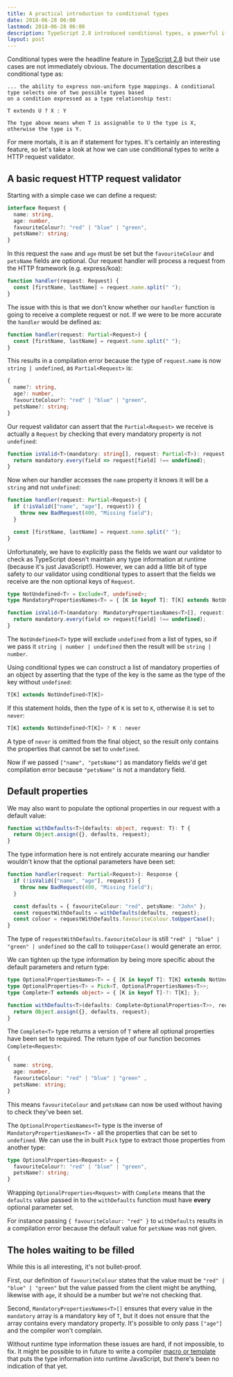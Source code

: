 ```yaml
---
title: A practical introduction to conditional types
date: 2018-06-28 06:00
lastmod: 2018-06-28 06:00
description: TypeScript 2.8 introduced conditional types, a powerful if esoteric feature.
layout: post
---
```


Conditional types were the headline feature in [TypeScript 2.8](https://www.typescriptlang.org/docs/handbook/release-notes/typescript-2-8.html) but their use cases are not immediately obvious. The documentation describes a conditional type as:
```
... the ability to express non-uniform type mappings. A conditional type selects one of two possible types based
on a condition expressed as a type relationship test:

T extends U ? X : Y

The type above means when T is assignable to U the type is X, otherwise the type is Y.
```

For mere mortals, it is an if statement for types. It's certainly an interesting feature, so let's take a look at how we can use conditional types to write a HTTP request validator.

## A basic request HTTP request validator

Starting with a simple case we can define a request:

```typescript
interface Request {
  name: string,
  age: number,
  favouriteColour?: "red" | "blue" | "green",
  petsName?: string;
}
```

In this request the `name` and `age` must be set but the `favouriteColour` and `petsName` fields are optional. Our request handler will process a request from the HTTP framework (e.g. express/koa):

```typescript
function handler(request: Request) {
  const [firstName, lastName] = request.name.split(" ");
}
```

The issue with this is that we don't know whether our `handler` function is going to receive a complete request or not. If we were to be more accurate the `handler` would be defined as:

```typescript
function handler(request: Partial<Request>) {
  const [firstName, lastName] = request.name.split(" ");
}
```

This results in a compilation error because the type of `request.name` is now `string | undefined`, as `Partial<Request>` is:

```typescript
{
  name?: string,
  age?: number,
  favouriteColour?: "red" | "blue" | "green",
  petsName?: string;  
}
```

Our request validator can assert that the `Partial<Request>` we receive is actually a `Request` by checking that every mandatory property is not `undefined`:

```typescript
function isValid<T>(mandatory: string[], request: Partial<T>): request is T {
  return mandatory.every(field => request[field] !== undefined);
}
```

Now when our handler accesses the `name` property it knows it will be a `string` and not `undefined`:

```typescript
function handler(request: Partial<Request>) {
  if (!isValid(["name", "age"], request)) {
    throw new BadRequest(400, "Missing field");    
  }

  const [firstName, lastName] = request.name.split(" ");
}
```

Unfortunately, we have to explicitly pass the fields we want our validator to check as TypeScript doesn't maintain any type information at runtime (because it's just JavaScript!). However, we can add a little bit of type safety to our validator using conditional types to assert that the fields we receive are the non optional keys of `Request`.

```typescript
type NotUndefined<T> = Exclude<T, undefined>;
type MandatoryPropertiesNames<T> = { [K in keyof T]: T[K] extends NotUndefined<T[K]> ? K : never }[keyof T];

function isValid<T>(mandatory: MandatoryPropertiesNames<T>[], request: Partial<T>): request is T {
  return mandatory.every(field => request[field] !== undefined);
}
```

The `NotUndefined<T>` type will exclude `undefined` from a list of types, so if we pass it `string | number | undefined` then the result will be `string | number`.

Using conditional types we can construct a list of mandatory properties of an object by asserting that the type of the key is the same as the type of the key without `undefined`:

```typescript
T[K] extends NotUndefined<T[K]>
```

If this statement holds, then the type of `K` is set to `K`, otherwise it is set to `never`:

```typescript
T[K] extends NotUndefined<T[K]> ? K : never
```

A type of `never` is omitted from the final object, so the result only contains the properties that cannot be set to `undefined`.

Now if we passed `["name", "petsName"]` as mandatory fields we'd get compilation error because `"petsName"` is not a mandatory field.

## Default properties

We may also want to populate the optional properties in our request with a default value:

```typescript
function withDefaults<T>(defaults: object, request: T): T {
  return Object.assign({}, defaults, request);
}
```

The type information here is not entirely accurate meaning our handler wouldn't know that the optional parameters have been set:

```typescript
function handler(request: Partial<Request>): Response {
  if (!isValid(["name", "age"], request)) {
    throw new BadRequest(400, "Missing field");    
  }

  const defaults = { favouriteColour: "red", petsName: "John" };
  const requestWithDefaults = withDefaults(defaults, request);
  const colour = requestWithDefaults.favouriteColour.toUpperCase();
}
```

The type of `requestWithDefaults.favouriteColour` is still `"red" | "blue" | "green" | undefined` so the call to `toUupperCase()` would generate an error.

We can tighten up the type information by being more specific about the default parameters and return type:

```typescript
type OptionalPropertiesNames<T> = { [K in keyof T]: T[K] extends NotUndefined<T[K]> ? never : K }[keyof T];
type OptionalProperties<T> = Pick<T, OptionalPropertiesNames<T>>;
type Complete<T extends object> = { [K in keyof T]-?: T[K]; };

function withDefaults<T>(defaults: Complete<OptionalProperties<T>>, request: T): Complete<T> {
  return Object.assign({}, defaults, request);
}
```

The `Complete<T>` type returns a version of `T` where all optional properties have been set to required. The return type of our function becomes `Complete<Request>`:

```typescript
{
  name: string,
  age: number,
  favouriteColour: "red" | "blue" | "green" ,
  petsName: string;
}
```

This means `favouriteColour` and `petsName` can now be used without having to check they've been set.

The `OptionalPropertiesNames<T>` type is the inverse of `MandatoryPropertiesNames<T>` - all the properties that can be set to `undefined`. We can use the in built `Pick` type to extract those properties from another type:

```typescript
type OptionalProperties<Request> = {
  favouriteColour?: "red" | "blue" | "green",
  petsName?: string;
}
```

Wrapping `OptionalProperties<Request>` with `Complete` means that the `defaults` value passed in to the `withDefaults` function must have **every** optional parameter set.

For instance passing `{ favouriteColour: "red" }` to `withDefaults` results in a compilation error because the default value for `petsName` was not given.

## The holes waiting to be filled

While this is all interesting, it's not bullet-proof.

First, our definition of `favouriteColour` states that the value must be `"red" | "blue" | "green"` but the value passed from the client might be anything, likewise with `age`, it should be a number but we're not checking that.

Second, `MandatoryPropertiesNames<T>[]` ensures that every value in the `mandatory` array is a mandatory key of `T`, but it does not ensure that the array contains every mandatory property. It's possible to only pass `["age"]` and the compiler won't complain.

Without runtime type information these issues are hard, if not impossible, to fix. It might be possible to in future to write a compiler [macro or template](https://github.com/Microsoft/TypeScript/issues/14419) that puts the type information into runtime JavaScript, but there's been no indication of that yet.
